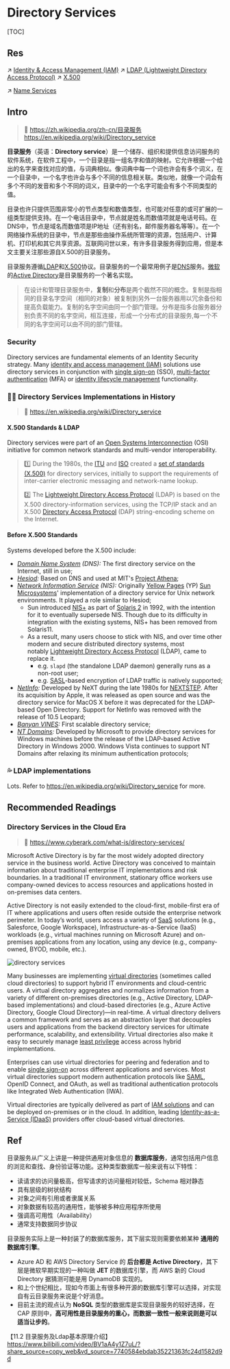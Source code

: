 # Directory Services

[TOC]



## Res
↗ [Identity & Access Management (IAM)](../../../../CyberSecurity/⛈️%20Risk%20Management/🐺%20Risk%20Countermeasures%20&%20Security%20Control/Identity%20&%20Access%20Management%20(IAM)/Identity%20&%20Access%20Management%20(IAM).md)
↗ [LDAP (Lightweight Directory Access Protocol)](../../../🏎️%20Computer%20Networking%20and%20Communication/📌%20Computer%20Networking%20Basics/0x01%20Application%20Layer/Messaging%20&%20Remote%20Accessing/LDAP%20(Lightweight%20Directory%20Access%20Protocol)/LDAP%20(Lightweight%20Directory%20Access%20Protocol).md)
↗ [X.500](../../../🏎️%20Computer%20Networking%20and%20Communication/📌%20Computer%20Networking%20Basics/0x01%20Application%20Layer/Messaging%20&%20Remote%20Accessing/X.500/X.500.md)

↗ [Name Services](../../../🥷🏼%20Operating%20System%20(Engineering%20Part)/UNIX%20Family/💂‍♂️%20UNIX%20System%20Services/Name%20Services.md)



## Intro
> 🔗 
> https://zh.wikipedia.org/zh-cn/目录服务
> https://en.wikipedia.org/wiki/Directory_service

**目录服务**（英语：**Directory service**）是一个储存、组织和提供信息访问服务的软件系统，在软件工程中，一个目录是指一组名字和值的映射。它允许根据一个给出的名字来查找对应的值，与词典相似。像词典中每一个词也许会有多个词义，在一个目录中，一个名字也许会与多个不同的信息相关联。类似地，就像一个词会有多个不同的发音和多个不同的词义，目录中的一个名字可能会有多个不同类型的值。

目录也许只提供范围非常小的节点类型和数值类型，也可能对任意的或可扩展的一组类型提供支持。在一个电话目录中，节点就是姓名而数值项就是电话号码。在DNS中，节点是域名而数值项是IP地址（还有别名，邮件服务器名等等）。在一个网络操作系统的目录中，节点是那些由操作系统所管理的资源，包括用户、计算机、打印机和其它共享资源。互联网问世以来，有许多目录服务得到应用，但是本文主要关注那些源自X.500的目录服务。

目录服务遵循[LDAP](https://zh.wikipedia.org/wiki/LDAP "LDAP")和[X.500](https://zh.wikipedia.org/wiki/X.500 "X.500")协议。目录服务的一个最常用例子是[DNS](https://zh.wikipedia.org/wiki/DNS "DNS")服务。[微软](https://zh.wikipedia.org/wiki/%E5%BE%AE%E8%BD%AF "微软")的[Active Directory](https://zh.wikipedia.org/wiki/Active_Directory "Active Directory")是目录服务的一个著名实现。

> 在设计和管理目录服务中，**复制**和**分布**是两个截然不同的概念。复制是指相同的目录名字空间（相同的对象）被复制到另外一台服务器用以冗余备份和提高负载能力。复制的名字空间由同一个部门管理。分布是指多台服务器分别负责不同的名字空间，相互连接，形成一个分布式的目录服务,每一个不同的名字空间可以由不同的部门管辖。


### Security
Directory services are fundamental elements of an Identity Security strategy. Many [identity and access management (IAM)](https://www.cyberark.com/what-is/iam/) solutions use directory services in conjunction with [single sign-on](https://www.cyberark.com/what-is/sso/) (SSO), [multi-factor authentication](https://www.cyberark.com/what-is/mfa/) (MFA) or [identity lifecycle management](https://www.cyberark.com/what-is/identity-lifecycle-management/) functionality.


### 👵🏻 Directory Services Implementations in History 
> 🔗 https://en.wikipedia.org/wiki/Directory_service


#### X.500 Standards & LDAP
Directory services were part of an [Open Systems Interconnection](https://en.wikipedia.org/wiki/Open_Systems_Interconnection "Open Systems Interconnection") (OSI) initiative for common network standards and multi-vendor interoperability.

> 1️⃣ During the 1980s, the [ITU](https://en.wikipedia.org/wiki/International_Telecommunication_Union "International Telecommunication Union") and [ISO](https://en.wikipedia.org/wiki/International_Organization_for_Standardization "International Organization for Standardization") created a [set of standards (X.500)](https://en.wikipedia.org/wiki/X.500 "X.500") for directory services, initially to support the requirements of inter-carrier electronic messaging and network-name lookup.
> 
> 2️⃣ The [Lightweight Directory Access Protocol](https://en.wikipedia.org/wiki/Lightweight_Directory_Access_Protocol "Lightweight Directory Access Protocol") (LDAP) is based on the X.500 directory-information services, using the TCP/IP stack and an X.500 [Directory Access Protocol](https://en.wikipedia.org/wiki/Directory_Access_Protocol "Directory Access Protocol") (DAP) string-encoding scheme on the Internet.


#### Before X.500 Standards
Systems developed before the X.500 include:
- _[Domain Name System](https://en.wikipedia.org/wiki/Domain_Name_System "Domain Name System") (DNS):_ The first directory service on the Internet, still in use;
- _[Hesiod](https://en.wikipedia.org/wiki/Hesiod_(name_service) "Hesiod (name service)"):_ Based on DNS and used at MIT's [Project Athena](https://en.wikipedia.org/wiki/Project_Athena "Project Athena");
- _[Network Information Service](https://en.wikipedia.org/wiki/Network_Information_Service "Network Information Service") (NIS):_ Originally [Yellow Pages](https://en.wikipedia.org/wiki/Yellow_Pages_(computing) "Yellow Pages (computing)") (YP) [Sun Microsystems](https://en.wikipedia.org/wiki/Sun_Microsystems "Sun Microsystems")' implementation of a directory service for Unix network environments. It played a role similar to Hesiod;
	- Sun introduced [NIS+](https://en.wikipedia.org/wiki/NIS%2B "NIS+") as part of [Solaris 2](https://en.wikipedia.org/wiki/Solaris_(operating_system) "Solaris (operating system)") in 1992, with the intention for it to eventually supersede NIS. Though due to its difficulty in integration with the existing systems, NIS+ has been removed from Solaris11.
	- As a result, many users choose to stick with NIS, and over time other modern and secure distributed directory systems, most notably [Lightweight Directory Access Protocol](https://en.wikipedia.org/wiki/Lightweight_Directory_Access_Protocol "Lightweight Directory Access Protocol") (LDAP), came to replace it. 
		- e.g. `slapd` (the standalone LDAP daemon) generally runs as a non-root user;
		- e.g. [SASL](https://en.wikipedia.org/wiki/Simple_Authentication_and_Security_Layer "Simple Authentication and Security Layer")-based encryption of LDAP traffic is natively supported;
- _[NetInfo](https://en.wikipedia.org/wiki/NetInfo "NetInfo"):_ Developed by NeXT during the late 1980s for [NEXTSTEP](https://en.wikipedia.org/wiki/NEXTSTEP "NEXTSTEP"). After its acquisition by Apple, it was released as open source and was the directory service for MacOS X before it was deprecated for the LDAP-based Open Directory. Support for NetInfo was removed with the release of 10.5 Leopard;
- _[Banyan VINES](https://en.wikipedia.org/wiki/Banyan_VINES "Banyan VINES"):_ First scalable directory service;
- _[NT Domains](https://en.wikipedia.org/wiki/Windows_domain "Windows domain"):_ Developed by Microsoft to provide directory services for Windows machines before the release of the LDAP-based Active Directory in Windows 2000. Windows Vista continues to support NT Domains after relaxing its minimum authentication protocols;


### 💦 LDAP implementations
Lots. Refer to https://en.wikipedia.org/wiki/Directory_service for more.



## Recommended Readings
### Directory Services in the Cloud Era
> 🔗 https://www.cyberark.com/what-is/directory-services/

Microsoft Active Directory is by far the most widely adopted directory service in the business world. Active Directory was conceived to maintain information about traditional enterprise IT implementations and risk boundaries. In a traditional IT environment, stationary office workers use company-owned devices to access resources and applications hosted in on-premises data centers.

Active Directory is not easily extended to the cloud-first, mobile-first era of IT where applications and users often reside outside the enterprise network perimeter. In today’s world, users access a variety of [SaaS](https://www.cyberark.com/what-is/saas/) solutions (e.g., Salesforce, Google Workspace), Infrastructure-as-a-Service (IaaS) workloads (e.g., virtual machines running on Microsoft Azure) and on-premises applications from any location, using any device (e.g., company-owned, BYOD, mobile, etc.).

![directory services](https://www.cyberark.com/wp-content/uploads/2021/11/directory-services-img-1.png)

Many businesses are implementing [virtual directories](https://www.cyberark.com/what-is/virtual-directory/) (sometimes called cloud directories) to support hybrid IT environments and cloud-centric users. A virtual directory aggregates and normalizes information from a variety of different on-premises directories (e.g., Active Directory, LDAP-based implementations) and cloud-based directories (e.g., Azure Active Directory, Google Cloud Directory)—in real-time. A virtual directory delivers a common framework and serves as an abstraction layer that decouples users and applications from the backend directory services for ultimate performance, scalability, and extensibility. Virtual directories also make it easy to securely manage [least privilege](https://www.cyberark.com/what-is/least-privilege/) access across hybrid implementations.

Enterprises can use virtual directories for peering and federation and to enable [single sign-on](https://www.cyberark.com/products/single-sign-on/) across different applications and services. Most virtual directories support modern authentication protocols like [SAML](https://www.cyberark.com/what-is/saml/), OpenID Connect, and OAuth, as well as traditional authentication protocols like Integrated Web Authentication (IWA).

Virtual directories are typically delivered as part of [IAM solutions](https://www.cyberark.com/products/access-management/) and can be deployed on-premises or in the cloud. In addition, leading [Identity-as-a-Service (IDaaS)](https://www.cyberark.com/what-is/idaas/) providers offer cloud-based virtual directories.



## Ref
[一文了解云目录服务]: https://www.infoq.cn/article/understanding-cloud-directory-services
目录服务从广义上讲是一种提供通用对象信息的 **数据库服务**，通常包括用户信息的浏览和查找、身份验证等功能。这种类型数据库一般来说有以下特性：
-   读请求的访问量极高，但写请求的访问量相对较低，Schema 相对静态
-   具有层级的树状结构
-   对象之间有引用或者隶属关系
-   对象数据有较高的通用性，能够被多种应用程序所使用
-   强调高可用性（Availability）
-   通常支持数据同步协议


目录服务实际上是一种封装了的数据库服务，其下层实现则需要依赖某种 **通用的数据库引擎**。
- Azure AD 和 AWS Directory Service 的 **后台都是 Active Directory**，其下层是微软早期实现的一种叫做 **JET** 的数据库引擎，而 AWS 新的 Cloud Directory 据猜测可能是用 DynamoDB 实现的。
- 和上个世纪相比，现如今市面上有很多种开源的数据库引擎可以选择，对实现自有云目录服务来说是个好消息。
- 目前主流的观点认为 **NoSQL** 类型的数据库是实现目录服务的较好选择，在 CAP 原则中，**高可用性是目录服务的重心，而数据一致性一般来说则是可以适当让步的**。

【11.2 目录服务及Ldap基本原理介绍】 https://www.bilibili.com/video/BV1aA4y1Z7uL/?share_source=copy_web&vd_source=7740584ebdab35221363fc24d1582d9d

[Network Information Service]: https://en.wikipedia.org/wiki/Network_Information_Service

